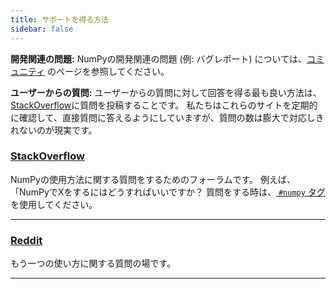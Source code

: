 ```yaml
---
title: サポートを得る方法
sidebar: false
---
```


**開発関連の問題:** NumPyの開発関連の問題 (例: バグレポート) については、[コミュニティ](/community) のページを参照してください。

**ユーザーからの質問:** ユーザーからの質問に対して回答を得る最も良い方法は、[StackOverflow](http://stackoverflow.com/questions/tagged/numpy)に質問を投稿することです。 私たちはこれらのサイトを定期的に確認して、直接質問に答えるようにしていますが、質問の数は膨大で対応しきれないのが現実です。

### [StackOverflow](http://stackoverflow.com/questions/tagged/numpy)

NumPyの使用方法に関する質問をするためのフォーラムです。 例えば、「NumPyでXをするにはどうすればいいですか？ 質問をする時は、[ `#numpy` タグ](https://stackoverflow.com/help/tagging) を使用してください。

***

### [Reddit](https://www.reddit.com/r/Numpy/)

もう一つの使い方に関する質問の場です。

***
